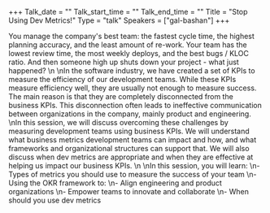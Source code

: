 +++
Talk_date = ""
Talk_start_time = ""
Talk_end_time = ""
Title = "Stop Using Dev Metrics!"
Type = "talk"
Speakers = ["gal-bashan"]
+++

You manage the company's best team: the fastest cycle time, the highest planning accuracy, and the least amount of re-work. Your team has the lowest review time, the most weekly deploys, and the best bugs / KLOC ratio. And then someone high up shuts down your project - what just happened?\n\nIn the software industry, we have created a set of KPIs to measure the efficiency of our development teams. While these KPIs measure efficiency well, they are usually not enough to measure success. The main reason is that they are completely disconnected from the business KPIs. This disconnection often leads to ineffective communication between organizations in the company, mainly product and engineering.\nIn this session, we will discuss overcoming these challenges by measuring development teams using business KPIs. We will understand what business metrics development teams can impact and how, and what frameworks and organizational structures can support that. We will also discuss when dev metrics are appropriate and when they are effective at helping us impact our business KPIs.\n\nIn this session, you will learn:\n- Types of metrics you should use to measure the success of your team\n- Using the OKR framework to:\n- Align engineering and product organizations\n- Empower teams to innovate and collaborate\n- When should you use dev metrics
